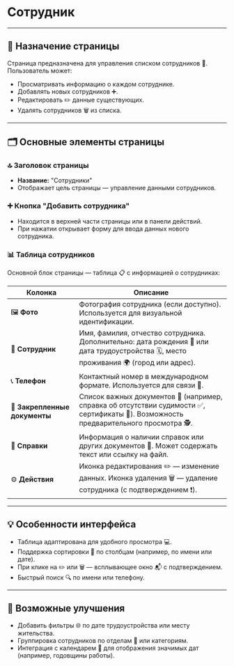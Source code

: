 # Сотрудник

---

## 📄 Назначение страницы

Страница предназначена для управления списком сотрудников 👥. Пользователь может:

- Просматривать информацию о каждом сотруднике.
- Добавлять новых сотрудников ➕.
- Редактировать ✏️ данные существующих.
- Удалять сотрудников 🗑️ из списка.

---

## 🗂️ Основные элементы страницы

### 🔝 Заголовок страницы

- **Название:** "Сотрудники"
- Отображает цель страницы — управление данными сотрудников.

### ➕ Кнопка "Добавить сотрудника"

- Находится в верхней части страницы или в панели действий.
- При нажатии открывает форму для ввода данных нового сотрудника.

### 📊 Таблица сотрудников

Основной блок страницы — таблица 📋 с информацией о сотрудниках:

| Колонка | Описание |
|---------|----------|
| 🖼️ **Фото** | Фотография сотрудника (если доступно). Используется для визуальной идентификации. |
| 👤 **Сотрудник** | Имя, фамилия, отчество сотрудника. Дополнительно: дата рождения 📅 или дата трудоустройства 🗓️, место проживания 🌍 (город или адрес). |
| 📞 **Телефон** | Контактный номер в международном формате. Используется для связи 📲. |
| 📁 **Закрепленные документы** | Список важных документов 📑 (например, справка об отсутствии судимости ✅, сертификаты 📜). Возможность предварительного просмотра 🕵️. |
| 📝 **Справки** | Информация о наличии справок или других документов 📂. Может содержать текст или ссылку на файл. |
| ⚙️ **Действия** | Иконка редактирования ✏️ — изменение данных. Иконка удаления 🗑️ — удаление сотрудника (с подтверждением ❗). |

---

## 💡 Особенности интерфейса

- Таблица адаптирована для удобного просмотра 💻.
- Поддержка сортировки 🔄 по столбцам (например, по имени или дате).
- При клике на ✏️ или 🗑️ — всплывающее окно 📬 с подтверждением.
- Быстрый поиск 🔍 по имени или телефону.

---

## 🚀 Возможные улучшения

- Добавить фильтры 🌐 по дате трудоустройства или месту жительства.
- Группировка сотрудников по отделам 🏢 или категориям.
- Интеграция с календарем 📆 для отображения значимых дат (например, годовщины работы).

